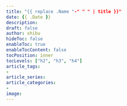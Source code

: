 ```yaml
---
title: "{{ replace .Name "-" " " | title }}"
date: {{ .Date }}
description:
draft: false
author: shibu
hideToc: false
enableToc: true
enableTocContent: false
tocPosition: inner
tocLevels: ["h2", "h3", "h4"]
article_tags:
-
article_series:
article_categories:
-
image:
---
```

